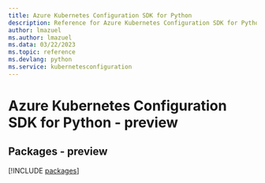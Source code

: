 ```yaml
---
title: Azure Kubernetes Configuration SDK for Python
description: Reference for Azure Kubernetes Configuration SDK for Python
author: lmazuel
ms.author: lmazuel
ms.data: 03/22/2023
ms.topic: reference
ms.devlang: python
ms.service: kubernetesconfiguration
---
```

# Azure Kubernetes Configuration SDK for Python - preview
## Packages - preview
[!INCLUDE [packages](kubernetes-configuration-index.md)]